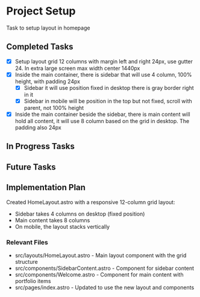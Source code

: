 # Project Setup

Task to setup layout in homepage

## Completed Tasks

- [x] Setup layout grid 12 columns with margin left and right 24px, use gutter 24. In extra large screen max width center 1440px
- [x] Inside the main container, there is sidebar that will use 4 column, 100% height, with padding 24px
  - [x] Sidebar it will use position fixed in desktop there is gray border right in it
  - [x] Sidebar in mobile will be position in the top but not fixed, scroll with parent, not 100% height
- [x] Inside the main container beside the sidebar, there is main content will hold all content, it will use 8 column based on the grid in desktop. The padding also 24px

## In Progress Tasks

## Future Tasks

## Implementation Plan

Created HomeLayout.astro with a responsive 12-column grid layout:

- Sidebar takes 4 columns on desktop (fixed position)
- Main content takes 8 columns
- On mobile, the layout stacks vertically

### Relevant Files

- src/layouts/HomeLayout.astro - Main layout component with the grid structure
- src/components/SidebarContent.astro - Component for sidebar content
- src/components/Welcome.astro - Component for main content with portfolio items
- src/pages/index.astro - Updated to use the new layout and components
